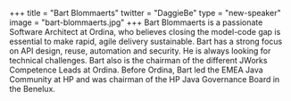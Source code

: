 +++
title = "Bart Blommaerts"
twitter = "DaggieBe"
type = "new-speaker"
image = "bart-blommaerts.jpg"
+++
Bart Blommaerts is a passionate Software Architect at Ordina, who believes closing the model-code gap is essential to make rapid, agile delivery sustainable. Bart has a strong focus on API design, reuse, automation and security. He is always looking for technical challenges. Bart also is the chairman of the different JWorks Competence Leads at Ordina. Before Ordina, Bart led the EMEA Java Community at HP and was chairman of the HP Java Governance Board in the Benelux.